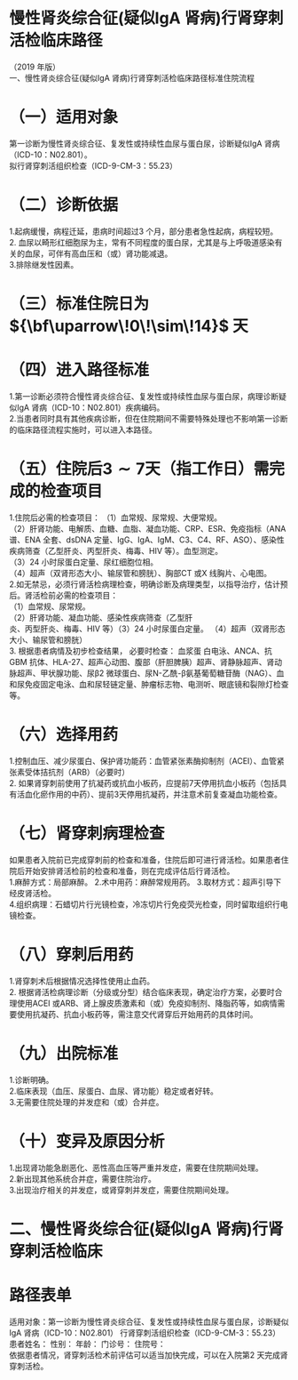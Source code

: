 # 慢性肾炎综合征(疑似IgA 肾病)行肾穿刺 活检临床路径  
（2019 年版）  
一、慢性肾炎综合征(疑似IgA 肾病)行肾穿刺活检临床路径标准住院流程  
# （一）适用对象  
第一诊断为慢性肾炎综合征、复发性或持续性血尿与蛋白尿，诊断疑似IgA 肾病（ICD-10：N02.801）。  
拟行肾穿刺活组织检查（ICD-9-CM-3：55.23）  
# （二）诊断依据  
1.起病缓慢，病程迁延，患病时间超过3 个月，部分患者急性起病，病程较短。  
2. 血尿以畸形红细胞尿为主，常有不同程度的蛋白尿，尤其是与上呼吸道感染有关的血尿，可伴有高血压和（或）肾功能减退。  
3.排除继发性因素。  
# （三）标准住院日为${\bf\uparrow\!0\!\sim\!14}$ 天  
# （四）进入路径标准  
1.第一诊断必须符合慢性肾炎综合征、复发性或持续性血尿与蛋白尿，病理诊断疑似IgA 肾病（ICD-10：N02.801）疾病编码。  
2.当患者同时具有其他疾病诊断，但在住院期间不需要特殊处理也不影响第一诊断的临床路径流程实施时，可以进入本路径。  
# （五）住院后$\mathbf{3}{\sim}\mathbf{7}$天（指工作日）需完成的检查项目  
1.住院后必需的检查项目： （1）血常规、尿常规、大便常规。  
（2）肝肾功能、电解质、血糖、血脂、凝血功能、CRP、ESR、免疫指标（ANA 谱、ENA 全套、dsDNA 定量、IgG、IgA、IgM、C3、C4、RF、ASO）、感染性疾病筛查（乙型肝炎、丙型肝炎、梅毒、HIV 等）。血型测定。  
（3）24 小时尿蛋白定量、尿红细胞位相。  
（4）超声（双肾形态大小、输尿管和膀胱）、胸部CT 或X 线胸片、心电图。  
2.如无禁忌，必须行肾活检病理检查，明确诊断及病理类型，以指导治疗，估计预后。肾活检前必需的检查项目：  
（1）血常规、尿常规。  
（2）肝肾功能、凝血功能、感染性疾病筛查（乙型肝  
炎、丙型肝炎、梅毒、HIV 等）（3）24 小时尿蛋白定量。 （4）超声（双肾形态大小、输尿管和膀胱）  
3.   根据患者病情及初步检查结果， 必要时检查： 血浆蛋 白电泳、ANCA、抗GBM 抗体、HLA-27、超声心动图、腹部（肝胆脾胰）超声、肾静脉超声、肾动脉超声、甲状腺功能、尿β2 微球蛋白、尿N-乙酰-β氨基葡萄糖苷酶（NAG）、血和尿免疫固定电泳、血和尿轻链定量、肿瘤标志物、电测听、眼底镜和裂隙灯检查等。  
# （六）选择用药  
1.控制血压、减少尿蛋白、保护肾功能药：血管紧张素酶抑制剂（ACEI）、血管紧张素受体拮抗剂（ARB）（必要时）  
2. 如果肾穿刺前使用了抗凝药或抗血小板药，应提前7天停用抗血小板药（包括具有活血化瘀作用的中药）、提前3天停用抗凝药，并注意术前复查凝血功能检查。  
# （七）肾穿刺病理检查  
如果患者入院前已完成穿刺前的检查和准备，住院后即可进行肾活检。如果患者住院后开始安排肾活检前的检查和准备，则在完成评估后行肾活检。  
1.麻醉方式：局部麻醉。 2.术中用药：麻醉常规用药。 3.取材方式：超声引导下经皮肾活检。  
4.组织病理：石蜡切片行光镜检查，冷冻切片行免疫荧光检查，同时留取组织行电镜检查。  
# （八）穿刺后用药  
1.肾穿刺术后根据情况选择性使用止血药。  
2. 根据肾活检病理诊断（分级或分型）结合临床表现，确定治疗方案，必要时合理使用ACEI 或ARB、肾上腺皮质激素和（或）免疫抑制剂、降脂药等，如病情需要使用抗凝药、抗血小板药等，需注意交代肾穿后开始用药的具体时间。  
# （九）出院标准  
1.诊断明确。  
2.临床表现（血压、尿蛋白、血尿、肾功能）稳定或者好转。  
3.无需要住院处理的并发症和（或）合并症。  
# （十）变异及原因分析  
1.出现肾功能急剧恶化、恶性高血压等严重并发症，需要在住院期间处理。  
2.新出现其他系统合并症，需要住院治疗。  
3.出现治疗相关的并发症，或肾穿刺并发症，需要住院期间处理。  
# 二、慢性肾炎综合征(疑似IgA 肾病)行肾穿刺活检临床  
# 路径表单  
适用对象：第一诊断为慢性肾炎综合征、复发性或持续性血尿与蛋白尿，诊断疑似IgA 肾病（ICD-10：N02.801）           行肾穿刺活组织检查（ICD-9-CM-3：55.23）  
患者姓名：       性别：    年龄：      门诊号：        住院号：  
依据患者情况，肾穿刺活检术前评估可以适当加快完成，可以在入院第2 天完成肾穿刺活检。  